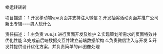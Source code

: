 幸运转转转

项目描述：
1.开发移动端spa页面并支持注入微信 
2.开发抽奖活动页面并推广公司新出专辑----男人玩什么

责任描述：
1.主负责 vue.js 进行页面开发及维护 
2.实现策划所需求的页面特效并优化性能 
3.完成前后端数据交互并建立前端数据架构 
4.负责微信注入与开发 
5.开发并提供设计优化方案，并负责简单的ps图像处理
